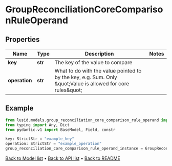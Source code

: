# GroupReconciliationCoreComparisonRuleOperand

## Properties
Name | Type | Description | Notes
------------ | ------------- | ------------- | -------------
**key** | **str** | The key of the value to compare | 
**operation** | **str** | What to do with the value pointed to by the key, e.g. Sum. Only \&quot;Value is allowed for core rules\&quot; | 
## Example

```python
from lusid.models.group_reconciliation_core_comparison_rule_operand import GroupReconciliationCoreComparisonRuleOperand
from typing import Any, Dict
from pydantic.v1 import BaseModel, Field, constr

key: StrictStr = "example_key"
operation: StrictStr = "example_operation"
group_reconciliation_core_comparison_rule_operand_instance = GroupReconciliationCoreComparisonRuleOperand(key=key, operation=operation)

```

[Back to Model list](../README.md#documentation-for-models) &#8226; [Back to API list](../README.md#documentation-for-api-endpoints) &#8226; [Back to README](../README.md)

